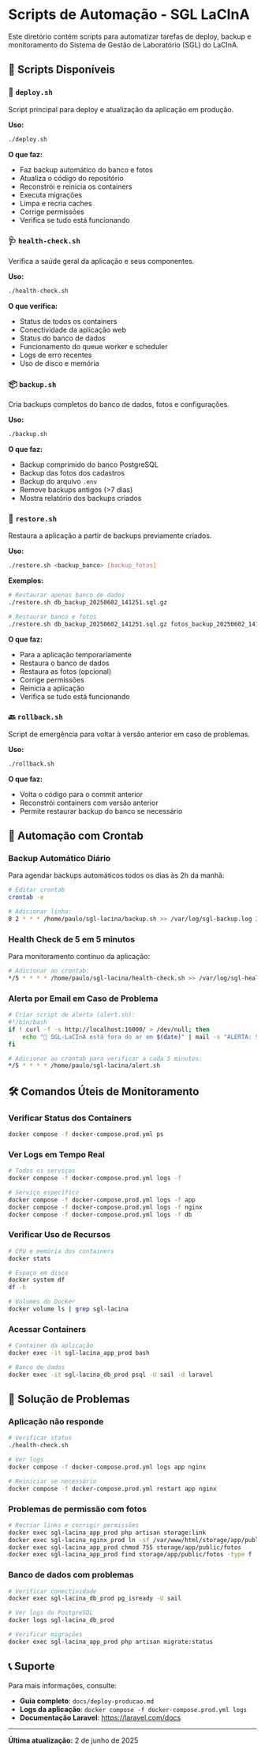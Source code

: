 # Scripts de Automação - SGL LaCInA

Este diretório contém scripts para automatizar tarefas de deploy, backup e monitoramento do Sistema de Gestão de Laboratório (SGL) do LaCInA.

## 📜 Scripts Disponíveis

### 🚀 `deploy.sh`
Script principal para deploy e atualização da aplicação em produção.

**Uso:**
```bash
./deploy.sh
```

**O que faz:**
- Faz backup automático do banco e fotos
- Atualiza o código do repositório
- Reconstrói e reinicia os containers
- Executa migrações
- Limpa e recria caches
- Corrige permissões
- Verifica se tudo está funcionando

### 🩺 `health-check.sh`
Verifica a saúde geral da aplicação e seus componentes.

**Uso:**
```bash
./health-check.sh
```

**O que verifica:**
- Status de todos os containers
- Conectividade da aplicação web
- Status do banco de dados
- Funcionamento do queue worker e scheduler
- Logs de erro recentes
- Uso de disco e memória

### 📦 `backup.sh`
Cria backups completos do banco de dados, fotos e configurações.

**Uso:**
```bash
./backup.sh
```

**O que faz:**
- Backup comprimido do banco PostgreSQL
- Backup das fotos dos cadastros
- Backup do arquivo `.env`
- Remove backups antigos (>7 dias)
- Mostra relatório dos backups criados

### 🔄 `restore.sh`
Restaura a aplicação a partir de backups previamente criados.

**Uso:**
```bash
./restore.sh <backup_banco> [backup_fotos]
```

**Exemplos:**
```bash
# Restaurar apenas banco de dados
./restore.sh db_backup_20250602_141251.sql.gz

# Restaurar banco e fotos
./restore.sh db_backup_20250602_141251.sql.gz fotos_backup_20250602_141251.tar.gz
```

**O que faz:**
- Para a aplicação temporariamente
- Restaura o banco de dados
- Restaura as fotos (opcional)
- Corrige permissões
- Reinicia a aplicação
- Verifica se tudo está funcionando

### 🔙 `rollback.sh`
Script de emergência para voltar à versão anterior em caso de problemas.

**Uso:**
```bash
./rollback.sh
```

**O que faz:**
- Volta o código para o commit anterior
- Reconstrói containers com versão anterior
- Permite restaurar backup do banco se necessário

## 📅 Automação com Crontab

### Backup Automático Diário
Para agendar backups automáticos todos os dias às 2h da manhã:

```bash
# Editar crontab
crontab -e

# Adicionar linha:
0 2 * * * /home/paulo/sgl-lacina/backup.sh >> /var/log/sgl-backup.log 2>&1
```

### Health Check de 5 em 5 minutos
Para monitoramento contínuo da aplicação:

```bash
# Adicionar ao crontab:
*/5 * * * * /home/paulo/sgl-lacina/health-check.sh >> /var/log/sgl-health.log 2>&1
```

### Alerta por Email em Caso de Problema
```bash
# Criar script de alerta (alert.sh):
#!/bin/bash
if ! curl -f -s http://localhost:16000/ > /dev/null; then
    echo "🚨 SGL-LaCInA está fora do ar em $(date)" | mail -s "ALERTA: SGL-LaCInA DOWN" admin@seudominio.com
fi

# Adicionar ao crontab para verificar a cada 5 minutos:
*/5 * * * * /home/paulo/sgl-lacina/alert.sh
```

## 🛠️ Comandos Úteis de Monitoramento

### Verificar Status dos Containers
```bash
docker compose -f docker-compose.prod.yml ps
```

### Ver Logs em Tempo Real
```bash
# Todos os serviços
docker compose -f docker-compose.prod.yml logs -f

# Serviço específico
docker compose -f docker-compose.prod.yml logs -f app
docker compose -f docker-compose.prod.yml logs -f nginx
docker compose -f docker-compose.prod.yml logs -f db
```

### Verificar Uso de Recursos
```bash
# CPU e memória dos containers
docker stats

# Espaço em disco
docker system df
df -h

# Volumes do Docker
docker volume ls | grep sgl-lacina
```

### Acessar Containers
```bash
# Container da aplicação
docker exec -it sgl-lacina_app_prod bash

# Banco de dados
docker exec -it sgl-lacina_db_prod psql -U sail -d laravel
```

## 🚨 Solução de Problemas

### Aplicação não responde
```bash
# Verificar status
./health-check.sh

# Ver logs
docker compose -f docker-compose.prod.yml logs app nginx

# Reiniciar se necessário
docker compose -f docker-compose.prod.yml restart app nginx
```

### Problemas de permissão com fotos
```bash
# Recriar links e corrigir permissões
docker exec sgl-lacina_app_prod php artisan storage:link
docker exec sgl-lacina_nginx_prod ln -sf /var/www/html/storage/app/public /var/www/html/public/storage
docker exec sgl-lacina_app_prod chmod 755 storage/app/public/fotos
docker exec sgl-lacina_app_prod find storage/app/public/fotos -type f -exec chmod 644 {} \;
```

### Banco de dados com problemas
```bash
# Verificar conectividade
docker exec sgl-lacina_db_prod pg_isready -U sail

# Ver logs do PostgreSQL
docker logs sgl-lacina_db_prod

# Verificar migrações
docker exec sgl-lacina_app_prod php artisan migrate:status
```

## 📞 Suporte

Para mais informações, consulte:
- **Guia completo**: `docs/deploy-producao.md`
- **Logs da aplicação**: `docker compose -f docker-compose.prod.yml logs`
- **Documentação Laravel**: https://laravel.com/docs

---

**Última atualização:** 2 de junho de 2025
